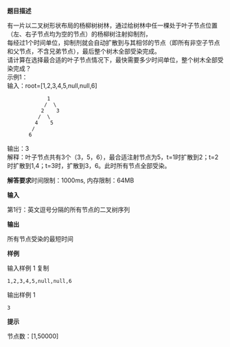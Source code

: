 **题目描述**

有一片以二叉树形状布局的杨柳树树林，通过给树林中任一棵处于叶子节点位置（左、右子节点均为空的节点）的杨柳树注射抑制剂，  
每经过1个时间单位，抑制剂就会自动扩散到与其相邻的节点（即所有非空子节点和父节点，不含兄弟节点），最后整个树木全部受染完成。  
请计算在选择最合适的叶子节点情况下，最快需要多少时间单位，整个树木全部受染完成？  
示例1：  
输入：root=[1,2,3,4,5,null,null,6]  

```
             1
            /  \
           2    3
          /  \
         4    5
        /
       6
```

输出：3  
解释：叶子节点共有3个（3，5，6），最合适注射节点为5，t=1时扩散到2；t=2时扩散到1,4；t=3时，扩散到3，6。此时所有节点全部受染。

**解答要求**时间限制：1000ms, 内存限制：64MB

**输入**

第1行：英文逗号分隔的所有节点的二叉树序列

**输出**

所有节点受染的最短时间

**样例**

输入样例 1 复制

```
1,2,3,4,5,null,null,6
```

输出样例 1

```
3
```



**提示**

节点数：[1,50000]